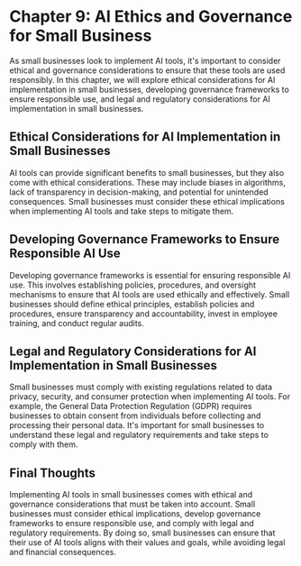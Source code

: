 Chapter 9: AI Ethics and Governance for Small Business
======================================================

As small businesses look to implement AI tools, it's important to consider ethical and governance considerations to ensure that these tools are used responsibly. In this chapter, we will explore ethical considerations for AI implementation in small businesses, developing governance frameworks to ensure responsible use, and legal and regulatory considerations for AI implementation in small businesses.

Ethical Considerations for AI Implementation in Small Businesses
----------------------------------------------------------------

AI tools can provide significant benefits to small businesses, but they also come with ethical considerations. These may include biases in algorithms, lack of transparency in decision-making, and potential for unintended consequences. Small businesses must consider these ethical implications when implementing AI tools and take steps to mitigate them.

Developing Governance Frameworks to Ensure Responsible AI Use
-------------------------------------------------------------

Developing governance frameworks is essential for ensuring responsible AI use. This involves establishing policies, procedures, and oversight mechanisms to ensure that AI tools are used ethically and effectively. Small businesses should define ethical principles, establish policies and procedures, ensure transparency and accountability, invest in employee training, and conduct regular audits.

Legal and Regulatory Considerations for AI Implementation in Small Businesses
-----------------------------------------------------------------------------

Small businesses must comply with existing regulations related to data privacy, security, and consumer protection when implementing AI tools. For example, the General Data Protection Regulation (GDPR) requires businesses to obtain consent from individuals before collecting and processing their personal data. It's important for small businesses to understand these legal and regulatory requirements and take steps to comply with them.

Final Thoughts
--------------

Implementing AI tools in small businesses comes with ethical and governance considerations that must be taken into account. Small businesses must consider ethical implications, develop governance frameworks to ensure responsible use, and comply with legal and regulatory requirements. By doing so, small businesses can ensure that their use of AI tools aligns with their values and goals, while avoiding legal and financial consequences.


